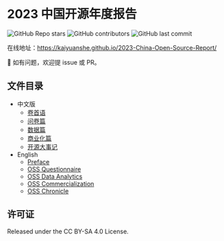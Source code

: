# 2023 中国开源年度报告

![GitHub Repo stars](https://img.shields.io/github/stars/kaiyuanshe/2023-China-Open-Source-Report?style=for-the-badge)
![GitHub contributors](https://img.shields.io/github/contributors/kaiyuanshe/2023-China-Open-Source-Report?style=for-the-badge)
![GitHub last commit](https://img.shields.io/github/last-commit/kaiyuanshe/2023-China-Open-Source-Report?style=for-the-badge)

在线地址：https://kaiyuanshe.github.io/2023-China-Open-Source-Report/

👏 如有问题，欢迎提 issue 或 PR。

## 文件目录

- 中文版
  - [卷首语](./preface.md)
  - [问卷篇](./questionnaire.md)
  - [数据篇](./data.md)
  - [商业化篇](./commercialization.md)
  - [开源大事记](./open-source-milestones.md)
- English
  - [Preface](./en/preface.md)
  - [OSS Questionnaire](./en/questionnaire.md)
  - [OSS Data Analytics](./en/data.md)
  - [OSS Commercialization](./en/commercialization.md)
  - [OSS Chronicle](./en/open-source-milestones.md)

## 许可证

Released under the CC BY-SA 4.0 License.
